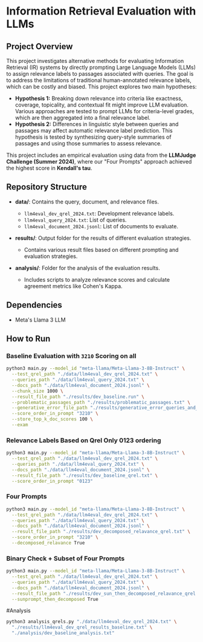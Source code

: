 # Information Retrieval Evaluation with LLMs

## Project Overview

This project investigates alternative methods for evaluating Information Retrieval (IR) systems by directly prompting Large Language Models (LLMs) to assign relevance labels to passages associated with queries. The goal is to address the limitations of traditional human-annotated relevance labels, which can be costly and biased. This project explores two main hypotheses:

- **Hypothesis 1:** Breaking down relevance into criteria like exactness, coverage, topicality, and contextual fit might improve LLM evaluation. Various approaches are tested to prompt LLMs for criteria-level grades, which are then aggregated into a final relevance label.
- **Hypothesis 2:** Differences in linguistic style between queries and passages may affect automatic relevance label prediction. This hypothesis is tested by synthesizing query-style summaries of passages and using those summaries to assess relevance.

This project includes an empirical evaluation using data from the **LLMJudge Challenge (Summer 2024)**, where our "Four Prompts" approach achieved the highest score in **Kendall's tau**.

## Repository Structure

- **data/**: Contains the query, document, and relevance files.
  - `llm4eval_dev_qrel_2024.txt`: Development relevance labels.
  - `llm4eval_query_2024.txt`: List of queries.
  - `llm4eval_document_2024.jsonl`: List of documents to evaluate.
  
- **results/**: Output folder for the results of different evaluation strategies.
  - Contains various result files based on different prompting and evaluation strategies.
  
- **analysis/**: Folder for the analysis of the evaluation results.
  - Includes scripts to analyze relevance scores and calculate agreement metrics like Cohen's Kappa.

## Dependencies

- Meta's Llama 3 LLM

## How to Run

### Baseline Evaluation with `3210` Scoring on all

```bash
python3 main.py --model_id "meta-llama/Meta-Llama-3-8B-Instruct" \
  --test_qrel_path "./data/llm4eval_dev_qrel_2024.txt" \
  --queries_path "./data/llm4eval_query_2024.txt" \
  --docs_path "./data/llm4eval_document_2024.jsonl" \
  --chunk_size 1000 \
  --result_file_path "./results/dev_baseline.run" \
  --problematic_passages_path "./results/problematic_passages.txt" \
  --generative_error_file_path "./results/generative_error_queries_and_responses_dev_baseline.txt" \
  --score_order_in_prompt "3210" \
  --store_top_k_doc_scores 100 \
  --exam
```

### Relevance Labels Based on Qrel Only 0123 ordering
```bash
python3 main.py --model_id "meta-llama/Meta-Llama-3-8B-Instruct" \
  --test_qrel_path "./data/llm4eval_dev_qrel_2024.txt" \
  --queries_path "./data/llm4eval_query_2024.txt" \
  --docs_path "./data/llm4eval_document_2024.jsonl" \
  --result_file_path "./results/dev_baseline_qrel.txt" \
  --score_order_in_prompt "0123" 
```
### Four Prompts
```bash
python3 main.py --model_id "meta-llama/Meta-Llama-3-8B-Instruct" \
  --test_qrel_path "./data/llm4eval_dev_qrel_2024.txt" \
  --queries_path "./data/llm4eval_query_2024.txt" \
  --docs_path "./data/llm4eval_document_2024.jsonl" \
  --result_file_path "./results/dev_decomposed_relavance_qrel.txt" \
  --score_order_in_prompt "3210" \
  --decomposed_relavance True
```
### Binary Check + Subset of Four Prompts
```bash
python3 main.py --model_id "meta-llama/Meta-Llama-3-8B-Instruct" \
  --test_qrel_path "./data/llm4eval_dev_qrel_2024.txt" \
  --queries_path "./data/llm4eval_query_2024.txt" \
  --docs_path "./data/llm4eval_document_2024.jsonl" \
  --result_file_path "./results/dev_sun_then_decomposed_relavance_qrel.txt" \
  --sunprompt_then_decomposed True
```
#Analysis
```bash
python3 analysis_qrels.py "./data/llm4eval_dev_qrel_2024.txt" \
  "./results/llm4eval_dev_qrel_results_baseline.txt" \
  "./analysis/dev_baseline_analysis.txt"
```